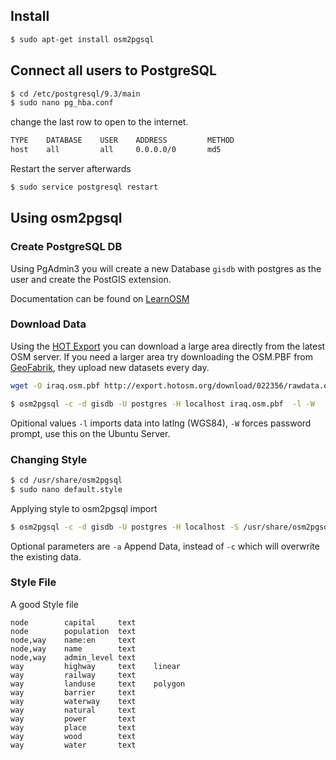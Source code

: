 ## Install

```bash
$ sudo apt-get install osm2pgsql
```

## Connect all users to PostgreSQL

```bash
$ cd /etc/postgresql/9.3/main
$ sudo nano pg_hba.conf
```
change the last row to open to the internet.

```bash
TYPE    DATABASE    USER    ADDRESS         METHOD
host    all         all     0.0.0.0/0       md5
```

Restart the server afterwards

```bash
$ sudo service postgresql restart
```

## Using osm2pgsql

### Create PostgreSQL DB

Using PgAdmin3 you will create a new Database `gisdb` with postgres as the user and create the PostGIS extension.

Documentation can be found on [LearnOSM](http://learnosm.org/en/osm-data/setting-up-postgresql/)

### Download Data

Using the [HOT Export](http://export.hotosm.org/) you can download a large area directly from the latest OSM server.
If you need a larger area try downloading the OSM.PBF from [GeoFabrik](http://download.geofabrik.de/), they upload new datasets every day.

```bash
wget -O iraq.osm.pbf http://export.hotosm.org/download/022356/rawdata.osm.pbf
```

```bash
$ osm2pgsql -c -d gisdb -U postgres -H localhost iraq.osm.pbf  -l -W
```
Opitional values ``-l`` imports data into latlng (WGS84), ``-W`` forces password prompt, use this on the Ubuntu Server.


### Changing Style

```bash
$ cd /usr/share/osm2pgsql
$ sudo nano default.style
```

Applying style to osm2pgsql import

```bash
$ osm2pgsql -c -d gisdb -U postgres -H localhost -S /usr/share/osm2pgsql/roads.style iraq-latest.osm.pbf
```

Optional parameters are ``-a`` Append Data, instead of ``-c`` which will overwrite the existing data. 

### Style File

A good Style file

```text
node        capital     text
node        population  text
node,way    name:en     text
node,way    name        text
node,way    admin_level text
way         highway     text    linear
way         railway     text
way         landuse     text    polygon
way         barrier     text
way         waterway    text
way         natural     text
way         power       text
way         place       text
way         wood        text
way         water       text
```
